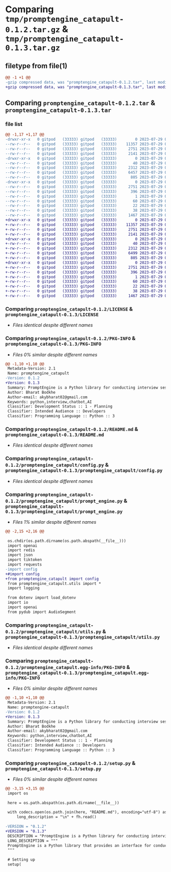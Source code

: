 # Comparing `tmp/promptengine_catapult-0.1.2.tar.gz` & `tmp/promptengine_catapult-0.1.3.tar.gz`

## filetype from file(1)

```diff
@@ -1 +1 @@
-gzip compressed data, was "promptengine_catapult-0.1.2.tar", last modified: Sat Jul 29 07:20:00 2023, max compression
+gzip compressed data, was "promptengine_catapult-0.1.3.tar", last modified: Sat Jul 29 07:52:54 2023, max compression
```

## Comparing `promptengine_catapult-0.1.2.tar` & `promptengine_catapult-0.1.3.tar`

### file list

```diff
@@ -1,17 +1,17 @@
-drwxr-xr-x   0 gitpod   (33333) gitpod   (33333)        0 2023-07-29 07:20:00.619855 promptengine_catapult-0.1.2/
--rw-r--r--   0 gitpod   (33333) gitpod   (33333)    11357 2023-07-29 04:57:06.000000 promptengine_catapult-0.1.2/LICENSE
--rw-r--r--   0 gitpod   (33333) gitpod   (33333)     2751 2023-07-29 07:20:00.619855 promptengine_catapult-0.1.2/PKG-INFO
--rw-r--r--   0 gitpod   (33333) gitpod   (33333)     2141 2023-07-29 07:14:51.000000 promptengine_catapult-0.1.2/README.md
-drwxr-xr-x   0 gitpod   (33333) gitpod   (33333)        0 2023-07-29 07:20:00.619855 promptengine_catapult-0.1.2/promptengine_catapult/
--rw-r--r--   0 gitpod   (33333) gitpod   (33333)       40 2023-07-29 07:14:51.000000 promptengine_catapult-0.1.2/promptengine_catapult/__init__.py
--rw-r--r--   0 gitpod   (33333) gitpod   (33333)     2312 2023-07-29 07:14:51.000000 promptengine_catapult-0.1.2/promptengine_catapult/config.py
--rw-r--r--   0 gitpod   (33333) gitpod   (33333)     6457 2023-07-29 07:14:51.000000 promptengine_catapult-0.1.2/promptengine_catapult/prompt_engine.py
--rw-r--r--   0 gitpod   (33333) gitpod   (33333)      805 2023-07-29 07:14:51.000000 promptengine_catapult-0.1.2/promptengine_catapult/utils.py
-drwxr-xr-x   0 gitpod   (33333) gitpod   (33333)        0 2023-07-29 07:20:00.619855 promptengine_catapult-0.1.2/promptengine_catapult.egg-info/
--rw-r--r--   0 gitpod   (33333) gitpod   (33333)     2751 2023-07-29 07:20:00.000000 promptengine_catapult-0.1.2/promptengine_catapult.egg-info/PKG-INFO
--rw-r--r--   0 gitpod   (33333) gitpod   (33333)      396 2023-07-29 07:20:00.000000 promptengine_catapult-0.1.2/promptengine_catapult.egg-info/SOURCES.txt
--rw-r--r--   0 gitpod   (33333) gitpod   (33333)        1 2023-07-29 07:20:00.000000 promptengine_catapult-0.1.2/promptengine_catapult.egg-info/dependency_links.txt
--rw-r--r--   0 gitpod   (33333) gitpod   (33333)       60 2023-07-29 07:20:00.000000 promptengine_catapult-0.1.2/promptengine_catapult.egg-info/requires.txt
--rw-r--r--   0 gitpod   (33333) gitpod   (33333)       22 2023-07-29 07:20:00.000000 promptengine_catapult-0.1.2/promptengine_catapult.egg-info/top_level.txt
--rw-r--r--   0 gitpod   (33333) gitpod   (33333)       38 2023-07-29 07:20:00.623855 promptengine_catapult-0.1.2/setup.cfg
--rw-r--r--   0 gitpod   (33333) gitpod   (33333)     1467 2023-07-29 07:15:46.000000 promptengine_catapult-0.1.2/setup.py
+drwxr-xr-x   0 gitpod   (33333) gitpod   (33333)        0 2023-07-29 07:52:54.406177 promptengine_catapult-0.1.3/
+-rw-r--r--   0 gitpod   (33333) gitpod   (33333)    11357 2023-07-29 04:57:06.000000 promptengine_catapult-0.1.3/LICENSE
+-rw-r--r--   0 gitpod   (33333) gitpod   (33333)     2751 2023-07-29 07:52:54.406177 promptengine_catapult-0.1.3/PKG-INFO
+-rw-r--r--   0 gitpod   (33333) gitpod   (33333)     2141 2023-07-29 07:14:51.000000 promptengine_catapult-0.1.3/README.md
+drwxr-xr-x   0 gitpod   (33333) gitpod   (33333)        0 2023-07-29 07:52:54.406177 promptengine_catapult-0.1.3/promptengine_catapult/
+-rw-r--r--   0 gitpod   (33333) gitpod   (33333)       40 2023-07-29 07:14:51.000000 promptengine_catapult-0.1.3/promptengine_catapult/__init__.py
+-rw-r--r--   0 gitpod   (33333) gitpod   (33333)     2312 2023-07-29 07:14:51.000000 promptengine_catapult-0.1.3/promptengine_catapult/config.py
+-rw-r--r--   0 gitpod   (33333) gitpod   (33333)     6499 2023-07-29 07:52:03.000000 promptengine_catapult-0.1.3/promptengine_catapult/prompt_engine.py
+-rw-r--r--   0 gitpod   (33333) gitpod   (33333)      805 2023-07-29 07:14:51.000000 promptengine_catapult-0.1.3/promptengine_catapult/utils.py
+drwxr-xr-x   0 gitpod   (33333) gitpod   (33333)        0 2023-07-29 07:52:54.406177 promptengine_catapult-0.1.3/promptengine_catapult.egg-info/
+-rw-r--r--   0 gitpod   (33333) gitpod   (33333)     2751 2023-07-29 07:52:54.000000 promptengine_catapult-0.1.3/promptengine_catapult.egg-info/PKG-INFO
+-rw-r--r--   0 gitpod   (33333) gitpod   (33333)      396 2023-07-29 07:52:54.000000 promptengine_catapult-0.1.3/promptengine_catapult.egg-info/SOURCES.txt
+-rw-r--r--   0 gitpod   (33333) gitpod   (33333)        1 2023-07-29 07:52:54.000000 promptengine_catapult-0.1.3/promptengine_catapult.egg-info/dependency_links.txt
+-rw-r--r--   0 gitpod   (33333) gitpod   (33333)       60 2023-07-29 07:52:54.000000 promptengine_catapult-0.1.3/promptengine_catapult.egg-info/requires.txt
+-rw-r--r--   0 gitpod   (33333) gitpod   (33333)       22 2023-07-29 07:52:54.000000 promptengine_catapult-0.1.3/promptengine_catapult.egg-info/top_level.txt
+-rw-r--r--   0 gitpod   (33333) gitpod   (33333)       38 2023-07-29 07:52:54.406177 promptengine_catapult-0.1.3/setup.cfg
+-rw-r--r--   0 gitpod   (33333) gitpod   (33333)     1467 2023-07-29 07:52:34.000000 promptengine_catapult-0.1.3/setup.py
```

### Comparing `promptengine_catapult-0.1.2/LICENSE` & `promptengine_catapult-0.1.3/LICENSE`

 * *Files identical despite different names*

### Comparing `promptengine_catapult-0.1.2/PKG-INFO` & `promptengine_catapult-0.1.3/PKG-INFO`

 * *Files 0% similar despite different names*

```diff
@@ -1,10 +1,10 @@
 Metadata-Version: 2.1
 Name: promptengine_catapult
-Version: 0.1.2
+Version: 0.1.3
 Summary: PromptEngine is a Python library for conducting interview sessions using OpenAI's ChatGPT model.
 Author: Bharat Bodkhe
 Author-email: akybharat02@gmail.com
 Keywords: python,interview,chatbot,AI
 Classifier: Development Status :: 1 - Planning
 Classifier: Intended Audience :: Developers
 Classifier: Programming Language :: Python :: 3
```

### Comparing `promptengine_catapult-0.1.2/README.md` & `promptengine_catapult-0.1.3/README.md`

 * *Files identical despite different names*

### Comparing `promptengine_catapult-0.1.2/promptengine_catapult/config.py` & `promptengine_catapult-0.1.3/promptengine_catapult/config.py`

 * *Files identical despite different names*

### Comparing `promptengine_catapult-0.1.2/promptengine_catapult/prompt_engine.py` & `promptengine_catapult-0.1.3/promptengine_catapult/prompt_engine.py`

 * *Files 1% similar despite different names*

```diff
@@ -2,15 +2,16 @@
 
 os.chdir(os.path.dirname(os.path.abspath(__file__)))
 import openai
 import redis
 import json
 import tiktoken
 import requests
-import config
+#import config
+from promptengine_catapult import config
 from promptengine_catapult.utils import *
 import logging
 
 from dotenv import load_dotenv
 import io
 import openai
 from pydub import AudioSegment
```

### Comparing `promptengine_catapult-0.1.2/promptengine_catapult/utils.py` & `promptengine_catapult-0.1.3/promptengine_catapult/utils.py`

 * *Files identical despite different names*

### Comparing `promptengine_catapult-0.1.2/promptengine_catapult.egg-info/PKG-INFO` & `promptengine_catapult-0.1.3/promptengine_catapult.egg-info/PKG-INFO`

 * *Files 0% similar despite different names*

```diff
@@ -1,10 +1,10 @@
 Metadata-Version: 2.1
 Name: promptengine-catapult
-Version: 0.1.2
+Version: 0.1.3
 Summary: PromptEngine is a Python library for conducting interview sessions using OpenAI's ChatGPT model.
 Author: Bharat Bodkhe
 Author-email: akybharat02@gmail.com
 Keywords: python,interview,chatbot,AI
 Classifier: Development Status :: 1 - Planning
 Classifier: Intended Audience :: Developers
 Classifier: Programming Language :: Python :: 3
```

### Comparing `promptengine_catapult-0.1.2/setup.py` & `promptengine_catapult-0.1.3/setup.py`

 * *Files 0% similar despite different names*

```diff
@@ -3,15 +3,15 @@
 import os
 
 here = os.path.abspath(os.path.dirname(__file__))
 
 with codecs.open(os.path.join(here, "README.md"), encoding="utf-8") as fh:
     long_description = "\n" + fh.read()
 
-VERSION = "0.1.2"
+VERSION = "0.1.3"
 DESCRIPTION = "PromptEngine is a Python library for conducting interview sessions using OpenAI's ChatGPT model."
 LONG_DESCRIPTION = """
 PromptEngine is a Python library that provides an interface for conducting interview sessions using OpenAI's ChatGPT model. It allows you to interact with the AI assistant to simulate interview conversations and generate responses based on candidate input.
 """
 
 # Setting up
 setup(
```

